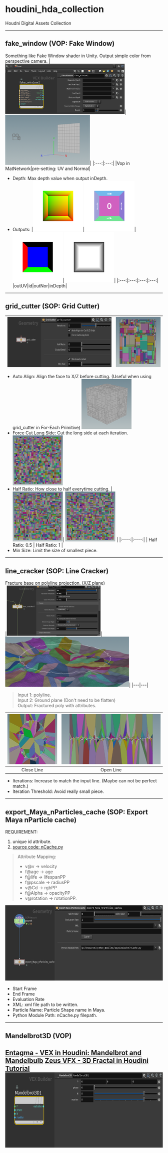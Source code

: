 # houdini_hda_collection
Houdni Digital Assets Collection

---
## fake_window (VOP: Fake Window)
Something like Fake Window shader in Unity. Output simple color from perspective camera.
|<img src="imgs/fake_window_node.png" alt="fake window node" height="160"/>|<img src="imgs/fake_window_setting.png" alt="fake window example" height="160"/>|
|:---:|:---:|
|Vop in MatNetwork|pre-setting: UV and Normal|
* Depth: Max depth value when output inDepth.
* Outputs: 
    |<img src="imgs/wall_outUV.png" alt="outUV" height="160"/>|<img src="imgs/wall_id.png" alt="id" height="160"/>|<img src="imgs/out_nor.png" alt="drawing" height="160"/>|<img src="imgs/in_depth.png" alt="inDepth" height="160"/>|
    |:---:|:---:|:---:|:---:|
    |outUV|id|outNor|inDepth|
---
## grid_cutter (SOP: Grid Cutter)
|<img src="imgs/grid_cutter_node.png" alt="grid cutter node" height="160"/>|<img src="imgs/grid_cutter.png" alt="grid cutter example" height="160"/>|
|---|---|
* Auto Align: Align the face to X/Z before cutting. 
  (Useful when using grid_cutter in For-Each Primitive)
  <img src="imgs/grid_cutter_auto.png" alt="auto align" width="160"/>
* Force Cut Long Side: Cut the long side at each iteration.  
  <img src="imgs/grid_cutter_force.png" alt="force cut long side" width="160"/>
* Half Ratio: How close to half everytime cutting.
  | <img src="imgs/grid_cutter_h05.png" alt="half ratio 05" width="160"/>|  <img src="imgs/grid_cutter_h1.png" alt="half ratio 1" width="160"/> |
  |:----:|:----:|
  | Half Ratio: 0.5 | Half Ratio: 1 |
* Min Size: Limit the size of smallest piece.
---
## line_cracker (SOP: Line Cracker)
Fracture base on polyline projection. (X/Z plane)  
|<img src="imgs/line_cracker_node.png" alt="line creacker node" height="160"/>|<img src="imgs/line_cracker_45.png" alt="line crack example" height="160"/>|
|---|---|
> Input 1: polyline.  
> Input 2: Ground plane (Don't need to be flatten)  
> Output: Fractured poly with attributes.

|<img src="imgs/line_cracker_circle.png" alt="close line example" height="160"/>|<img src="imgs/line_cracker_straight.png" alt="open line example" height="160"/>|
|:---:|:---:|
|Close Line|Open Line|
* Iterations: Increase to match the input line. (Maybe can not be perfect match.)
* Iteration Threshold: Avoid really small piece.
---
## export_Maya_nParticles_cache (SOP: Export Maya nParticle cache)  
REQUIREMENT:  
1. unique id attribute. 
2. [source code: nCache.py](https://github.com/chordee/mayaGeoCache)  

> Attribute Mapping:  
> + v@v -> velocity
> + f@age -> age
> + f@life -> lifespanPP
> + f@pscale -> radiusPP
> + v@Cd -> rgbPP
> + f@Alpha -> opacityPP
> + v@rotation -> rotationPP.

<img src="imgs/export_maya_nparicle_cache_node.png" alt="export Maya nParticle cache node" height="240"/>  

* Start Frame
* End Frame
* Evaluation Rate
* XML: xml file path to be written.
* Particle Name: Particle Shape name in Maya.
* Python Module Path: nCache.py filepath.
---
## Mandelbrot3D (VOP)
[Entagma - VEX in Houdini: Mandelbrot and Mandelbulb](https://vimeo.com/176911687)
[Zeus VFX - 3D Fractal in Houdini Tutorial](https://youtu.be/-qgtQ91oItQ)  
<img src="imgs/mandelbrot3d.png" alt="Mandelbrot3D" height="240"/>  
---